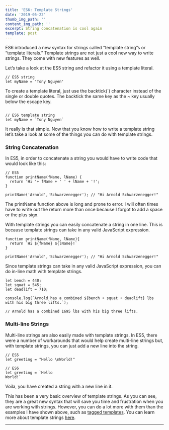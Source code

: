```yaml
---
title: 'ES6: Template Strings'
date: '2019-05-22'
thumb_img_path: ''
content_img_path: ''
excerpt: String concatenation is cool again
template: post
---
```


ES6 introduced a new syntax for strings called “template string”s or “template literals.” Template strings are not just a cool new way to write strings. They come with new features as well.

Let’s take a look at the ES5 string and refactor it using a template literal.

```
// ES5 string
let myName = 'Tony Nguyen'
```

To create a template literal, just use the backtick(`) character instead of the single or double quotes. The backtick the same key as the ~ key usually below the escape key.

```

// ES6 template string
let myName = `Tony Nguyen`

```

It really is that simple. Now that you know how to write a template string let’s take a look at some of the things you can do with template strings.

### String Concatenation

In ES5, in order to concatenate a string you would have to write code that would look like this:

```
// ES5
function printName(fName, lName) {
  return 'Hi '+ fName + ' ' + lName + '!';
}

printName('Arnold','Schwarzenegger'); // "Hi Arnold Schwarzenegger!"
```

The printName function above is long and prone to error. I will often times have to write out the return more than once because I forgot to add a space or the plus sign.

With template strings you can easily concatenate a string in one line. This is because template strings can take in any valid JavaScript expression.

```
function printName(fName, lName){
  return `Hi ${fName} ${lName}!`
}

printName('Arnold','Schwarzenegger'); // "Hi Arnold Schwarzenegger!"
```

Since template strings can take in any valid JavaScript expression, you can do in-line math with template strings.

```
let bench = 440;
let squat = 545;
let deadlift = 710;

console.log(`Arnold has a combined ${bench + squat + deadlift} lbs with his big three lifts.`);

// Arnold has a combined 1695 lbs with his big three lifts.
```

### Multi-line Strings

Multi-line strings are also easily made with template strings. In ES5, there were a number of workarounds that would help create multi-line strings but, with template strings, you can just add a new line into the string.

```
// ES5
let greeting = "Hello \nWorld!"

// ES6
let greeting = `Hello
World!`
```

Voila, you have created a string with a new line in it.

This has been a very basic overview of template strings. As you can see, they are a great new syntax that will save you time and frustration when you are working with strings. However, you can do a lot more with them than the examples I have shown above, such as [tagged templates](https://developer.mozilla.org/en-US/docs/Web/JavaScript/Reference/Template_literals#Tagged_templates). You can learn more about template strings [here](https://developer.mozilla.org/en-US/docs/Web/JavaScript/Reference/Template_literals).

* * *
